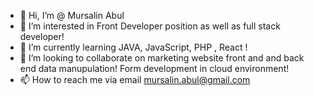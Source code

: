 - 👋 Hi, I’m @ Mursalin Abul
- 👀 I’m interested in Front Developer position as well as full stack developer!
- 🌱 I’m currently learning JAVA, JavaScript, PHP , React ! 
- 💞️ I’m looking to collaborate on marketing website front and and back end data manupulation! Form development in cloud environment!
- 📫 How to reach me via email mursalin.abul@gmail.com

<!---
mursalinabul/mursalinabul is a ✨ special ✨ repository because its `README.md` (this file) appears on your GitHub profile.
You can click the Preview link to take a look at your changes.
--->
